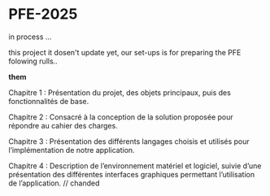 # PFE-2025
in process ...

this project it dosen't update yet, our set-ups is for preparing the PFE folowing rulls..


**them**

Chapitre 1 : Présentation du projet, des objets principaux, puis des fonctionnalités de base.

Chapitre 2 : Consacré à la conception de la solution proposée pour répondre au cahier des charges.

Chapitre 3 : Présentation des différents langages choisis et utilisés pour l’implémentation de notre application.

Chapitre 4 : Description de l’environnement matériel et logiciel, suivie d’une présentation des différentes interfaces graphiques permettant l’utilisation de l’application.
 // chanded
